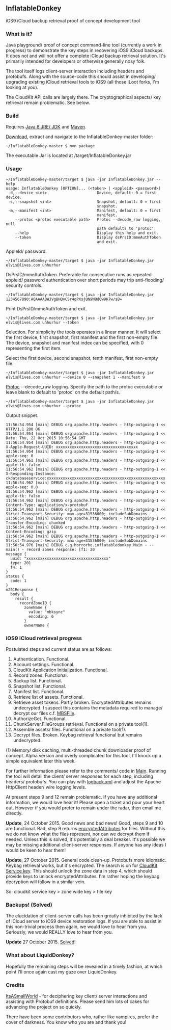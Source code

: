 ## InflatableDonkey
iOS9 iCloud backup retrieval proof of concept development tool

### What is it?
Java playground/ proof of concept command-line tool (currently a work in progress) to demonstrate the key steps in recovering iOS9 iCloud backups. It does not and will not offer a complete iCloud backup retrieval solution. It's primarily intended for developers or otherwise generally nosy folk.

The tool itself logs client-server interaction including headers and protobufs. Along with the source-code this should assist in developing/ upgrading existing iCloud retrieval tools to iOS9 (all those iLoot forks, I'm looking at you).

The CloudKit API calls are largely there. The cryptographical aspects/ key retrieval remain problematic. See below.

### Build
Requires [Java 8 JRE/ JDK](http://www.oracle.com/technetwork/java/javase/downloads/index.html) and [Maven](https://maven.apache.org).

[Download](https://github.com/horrorho/InflatableDonkey/archive/master.zip), extract and navigate to the InflatableDonkey-master folder:

```
~/InflatableDonkey-master $ mvn package
```
The executable Jar is located at /target/InflatableDonkey.jar

### Usage
```
~/InflatableDonkey-master/target $ java -jar InflatableDonkey.jar --help
usage: InflatableDonkey [OPTION]... (<token> | <appleid> <password>)
 -d,--device <int>                      Device, default: 0 = first device.
 -s,--snapshot <int>                    Snapshot, default: 0 = first
                                        snapshot.
 -m,--manifest <int>                    Manifest, default: 0 = first
                                        manifest.
    --protoc <protoc executable path>   Protoc --decode_raw logging, null
                                        path defaults to 'protoc'
    --help                              Display this help and exit.
    --token                             Display dsPrsID:mmeAuthToken
                                        and exit.
```

AppleId/ password.
```
~/InflatableDonkey-master/target $ java -jar InflatableDonkey.jar elvis@lives.com uhhurhur
```

DsPrsID/mmeAuthToken. Preferable for consecutive runs as repeated appleId/ password authentication over short periods may trip anti-flooding/ security controls.
```
~/InflatableDonkey-master/target $ java -jar InflatableDonkey.jar 1234567890:AQAAAABWJVgBHQvCSr4qPXsjQN9M9dQw9K7w/sB=
```

Print DsPrsID/mmeAuthToken and exit.
```
~/InflatableDonkey-master/target $ java -jar InflatableDonkey.jar elvis@lives.com uhhurhur --token
```

Selection.
For simplicity the tools operates in a linear manner. It will select the first device, first snapshot, first manifest and the first non-empty file.
The device, snapshot and manifest index can be specified, with 0 representing the first item.

Select the first device, second snapshot, tenth manifest, first non-empty file.
```
~/InflatableDonkey-master/target $ java -jar InflatableDonkey.jar elvis@lives.com uhhurhur --device 0 --snapshot 1 --manifest 9
```

[Protoc](https://developers.google.com/protocol-buffers) --decode_raw logging. Specify the path to the protoc executable or leave blank to default to 'protoc' on the default path/s.
```
~/InflatableDonkey-master/target $ java -jar InflatableDonkey.jar elvis@lives.com uhhurhur --protoc
```

Output snippet.
```
11:56:54.954 [main] DEBUG org.apache.http.headers - http-outgoing-1 << HTTP/1.1 200 OK
11:56:54.954 [main] DEBUG org.apache.http.headers - http-outgoing-1 << Date: Thu, 22 Oct 2015 10:56:54 GMT
11:56:54.954 [main] DEBUG org.apache.http.headers - http-outgoing-1 << X-Apple-Request-UUID: xxxxxxxxxxxxxxxxxxxxxxxxxxxxxxxxxxxx
11:56:54.954 [main] DEBUG org.apache.http.headers - http-outgoing-1 << apple-seq: 0
11:56:54.961 [main] DEBUG org.apache.http.headers - http-outgoing-1 << apple-tk: false
11:56:54.962 [main] DEBUG org.apache.http.headers - http-outgoing-1 << X-Responding-Instance: ckdatabaseservice:xxxxxxxxxxxxxxxxxxxxxxxxxxxxxxxxxxxxxxxxxxxxxxxxxxxx
11:56:54.962 [main] DEBUG org.apache.http.headers - http-outgoing-1 << apple-seq: 0.0
11:56:54.962 [main] DEBUG org.apache.http.headers - http-outgoing-1 << apple-tk: false
11:56:54.962 [main] DEBUG org.apache.http.headers - http-outgoing-1 << Content-Type: application/x-protobuf
11:56:54.962 [main] DEBUG org.apache.http.headers - http-outgoing-1 << Strict-Transport-Security: max-age=31536000; includeSubDomains
11:56:54.962 [main] DEBUG org.apache.http.headers - http-outgoing-1 << Transfer-Encoding: chunked
11:56:54.962 [main] DEBUG org.apache.http.headers - http-outgoing-1 << Content-Encoding: gzip
11:56:54.962 [main] DEBUG org.apache.http.headers - http-outgoing-1 << Strict-Transport-Security: max-age=31536000; includeSubDomains
11:56:54.976 [main] DEBUG c.g.horrorho.inflatabledonkey.Main - -- main() - record zones response: [f1: 20
message {
  uuid: "xxxxxxxxxxxxxxxxxxxxxxxxxxxxxxxxxxxx"
  type: 201
  f4: 1
}
status {
  code: 1
}
m201Response {
  body {
    result {
      recordZoneID {
        zoneName {
          value: "mbksync"
          encoding: 6
        }
        ownerName {
```

### iOS9 iCloud retrieval progress
Postulated steps and current status are as follows:
  1. Authentication. Functional.
  2. Account settings. Functional.
  3. CloudKit Application Initialization. Functional.
  4. Record zones. Functional.
  5. Backup list. Functional.
  6. Snapshot list. Functional.
  7. Manifest list. Functional.
  8. Retrieve list of assets. Functional.
  9. Retrieve asset tokens. Partly broken. EncryptedAttributes remains undecrypted. I suspect this contains the metadata required to manage/ decrypt our files c.f. [MBSFile](https://github.com/hackappcom/iloot/blob/master/icloud.proto).
  10. AuthorizeGet. Functional.
  11. ChunkServer.FileGroups retrieval. Functional on a private tool(1).
  12. Assemble assets/ files. Functional on a private tool(1).
  13. Decrypt files. Broken. Keybag retrieval functional but remains undecrypted.

(1) Memory/ disk caching, multi-threaded chunk downloader proof of concept. Alpha version and overly complicated for this tool, I'll knock up a simple equivalent later this week.

For further information please refer to the comments/ code in [Main](https://github.com/horrorho/InflatableDonkey/blob/master/src/main/java/com/github/horrorho/inflatabledonkey/Main.java). Running the tool will detail the client/ server responses for each step, including headers/ protobufs. You can play with [logback.xml](https://github.com/horrorho/InflatableDonkey/blob/master/src/main/resources/logback.xml) and adjust the Apache HttpClient header/ wire logging levels.


At present steps 9 and 12 remain problematic. If you have any additional information, we would love hear it! Please open a ticket and pour your heart out. However if you would prefer to remain under the radar, then email me directly.

**Update**, 24 October 2015. Good news and bad news! Good, steps 9 and 10 are functional. Bad, step 9 returns [encryptedAttributes](https://github.com/horrorho/InflatableDonkey/blob/master/src/main/java/com/github/horrorho/inflatabledonkey/Main.java#L683) for files. Without this we do not know what the files represent, nor can we decrypt them if needed. Unless this is solved, it's potentially a deal breaker. It's possible we may be missing additional client-server responses. If anyone has any ideas I would be keen to hear them!

**Update**, 27 October 2015. General code clean-up. Protobufs more idiomatic. Keybag retrieval works, but it's encrypted. The search is on for [CloudKit Service key](https://www.apple.com/business/docs/iOS_Security_Guide.pdf). This should unlock the zone data in step 4, which should provide keys to unlock encryptedAttributes. I'm rather hoping the keybag decryption will follow in a similar vein.

So: cloudkit service key > zone wide key > file key

### Backups! (Solved)
The elucidation of client-server calls has been greatly inhibited by the lack of iCloud server to iOS9 device restoration logs. If you are able to assist in this non-trivial process then again, we would love to hear from you. Seriously, we would REALLY love to hear from you.

**Update** 27 October 2015. [Solved](https://github.com/hackappcom/iloot/issues/62#issuecomment-151144868)!

### What about LiquidDonkey?
Hopefully the remaining steps will be revealed in a timely fashion, at which point I'll once again cast my gaze over LiquidDonkey.

### Credits
[ItsASmallWorld](https://github.com/ItsASmallWorld) - for deciphering key client/ server interactions and assisting with Protobuf definitions. Please send him lots of cakes for advancing the project on so quickly.

There have been some contributors who, rather like vampires, prefer the cover of darkness. You know who you are and thank you!
